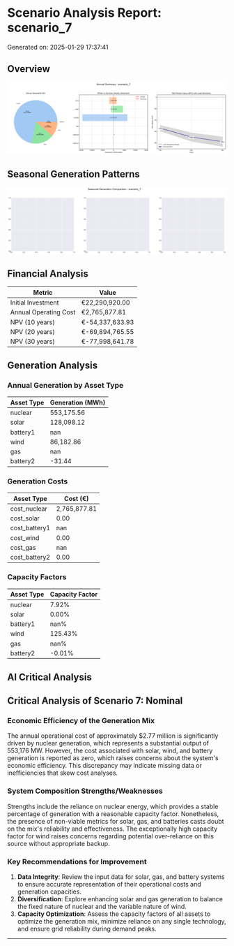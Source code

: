 # Scenario Analysis Report: scenario_7
Generated on: 2025-01-29 17:37:41

## Overview
![Annual Summary](figure/annual_summary.png)

## Seasonal Generation Patterns
![Seasonal Comparison](figure/seasonal_comparison.png)

## Financial Analysis
| Metric | Value |
|--------|--------|
| Initial Investment | €22,290,920.00 |
| Annual Operating Cost | €2,765,877.81 |
| NPV (10 years) | €-54,337,633.93 |
| NPV (20 years) | €-69,894,765.55 |
| NPV (30 years) | €-77,998,641.78 |

## Generation Analysis

### Annual Generation by Asset Type
| Asset Type | Generation (MWh) |
|------------|-----------------|
| nuclear | 553,175.56 |
| solar | 128,098.12 |
| battery1 | nan |
| wind | 86,182.86 |
| gas | nan |
| battery2 | -31.44 |

### Generation Costs
| Asset Type | Cost (€) |
|------------|----------|
| cost_nuclear | 2,765,877.81 |
| cost_solar | 0.00 |
| cost_battery1 | nan |
| cost_wind | 0.00 |
| cost_gas | nan |
| cost_battery2 | 0.00 |

### Capacity Factors
| Asset Type | Capacity Factor |
|------------|----------------|
| nuclear | 7.92% |
| solar | 0.00% |
| battery1 | nan% |
| wind | 125.43% |
| gas | nan% |
| battery2 | -0.01% |

## AI Critical Analysis
## Critical Analysis of Scenario 7: Nominal

### Economic Efficiency of the Generation Mix
The annual operational cost of approximately $2.77 million is significantly driven by nuclear generation, which represents a substantial output of 553,176 MW. However, the cost associated with solar, wind, and battery generation is reported as zero, which raises concerns about the system's economic efficiency. This discrepancy may indicate missing data or inefficiencies that skew cost analyses.

### System Composition Strengths/Weaknesses
Strengths include the reliance on nuclear energy, which provides a stable percentage of generation with a reasonable capacity factor. Nonetheless, the presence of non-viable metrics for solar, gas, and batteries casts doubt on the mix's reliability and effectiveness. The exceptionally high capacity factor for wind raises concerns regarding potential over-reliance on this source without appropriate backup.

### Key Recommendations for Improvement
1. **Data Integrity**: Review the input data for solar, gas, and battery systems to ensure accurate representation of their operational costs and generation capacities.
2. **Diversification**: Explore enhancing solar and gas generation to balance the fixed nature of nuclear and the variable nature of wind.
3. **Capacity Optimization**: Assess the capacity factors of all assets to optimize the generation mix, minimize reliance on any single technology, and ensure grid reliability during demand peaks.

---
